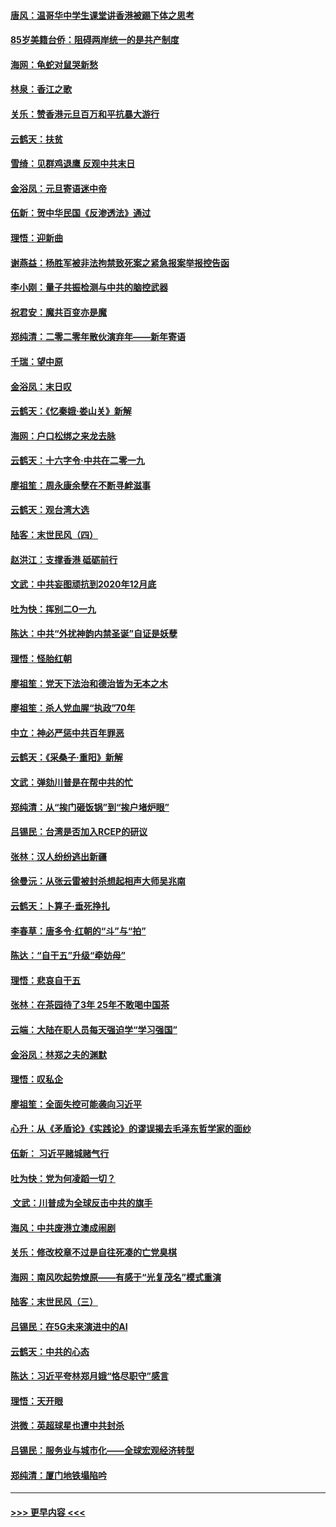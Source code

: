 #### [唐风：温哥华中学生课堂讲香港被踢下体之思考](../pages/nsc993/n11766848.md?t=01041233) 
#### [85岁美籍台侨：阻碍两岸统一的是共产制度](../pages/nsc993/n11765043.md?t=01041233) 
#### [海网：龟蛇对鼠哭新愁](../pages/nsc993/n11764895.md?t=01041233) 
#### [林泉：香江之歌](../pages/nsc993/n11764415.md?t=01041233) 
#### [关乐：赞香港元旦百万和平抗暴大游行](../pages/nsc993/n11764382.md?t=01041233) 
#### [云鹤天：扶贫](../pages/nsc993/n11764245.md?t=01041233) 
#### [雪绮：见群鸡退鹰  反观中共末日](../pages/nsc993/n11762112.md?t=01041233) 
#### [金浴凤：元旦寄语迷中帝](../pages/nsc993/n11761788.md?t=01041233) 
#### [伍新：贺中华民国《反渗透法》通过](../pages/nsc993/n11761994.md?t=01041233) 
#### [理悟：迎新曲](../pages/nsc993/n11761152.md?t=01041233) 
#### [谢燕益：杨胜军被非法拘禁致死案之紧急报案举报控告函](../pages/nsc993/n11756134.md?t=01041233) 
#### [李小刚：量子共振检测与中共的脑控武器](../pages/nsc993/n11754518.md?t=01041233) 
#### [祝君安：魔共百变亦是魔](../pages/nsc993/n11754469.md?t=01041233) 
#### [郑纯清：二零二零年散伙演弃年——新年寄语](../pages/nsc993/n11754195.md?t=01041233) 
#### [千瑞：望中原](../pages/nsc993/n11754159.md?t=01041233) 
#### [金浴凤：末日叹](../pages/nsc993/n11752359.md?t=01041233) 
#### [云鹤天：《忆秦娥‧娄山关》新解](../pages/nsc993/n11752348.md?t=01041233) 
#### [海网：户口松绑之来龙去脉](../pages/nsc993/n11752328.md?t=01041233) 
#### [云鹤天：十六字令‧中共在二零一九](../pages/nsc993/n11752305.md?t=01041233) 
#### [廖祖笙：周永康余孽在不断寻衅滋事](../pages/nsc993/n11751013.md?t=01041233) 
#### [云鹤天：观台湾大选](../pages/nsc993/n11751007.md?t=01041233) 
#### [陆客：末世民风（四）](../pages/nsc993/n11749203.md?t=01041233) 
#### [赵洪江：支撑香港 砥砺前行](../pages/nsc993/n11748482.md?t=01041233) 
#### [文武：中共妄图顽抗到2020年12月底](../pages/nsc993/n11748446.md?t=01041233) 
#### [吐为快：挥别二O一九](../pages/nsc993/n11748411.md?t=01041233) 
#### [陈达：中共“外扰神韵内禁圣诞”自证是妖孽](../pages/nsc993/n11748226.md?t=01041233) 
#### [理悟：怪胎红朝](../pages/nsc993/n11748206.md?t=01041233) 
#### [廖祖笙：党天下法治和德治皆为无本之木](../pages/nsc993/n11748135.md?t=01041233) 
#### [廖祖笙：杀人党血腥“执政”70年](../pages/nsc993/n11745144.md?t=01041233) 
#### [中立：神必严惩中共百年罪恶](../pages/nsc993/n11744970.md?t=01041233) 
#### [云鹤天：《采桑子‧重阳》新解](../pages/nsc993/n11744948.md?t=01041233) 
#### [文武：弹劾川普是在帮中共的忙](../pages/nsc993/n11744758.md?t=01041233) 
#### [郑纯清：从“挨门砸饭锅”到“挨户堵炉眼”](../pages/nsc993/n11744745.md?t=01041233) 
#### [吕锡民：台湾是否加入RCEP的研议](../pages/nsc993/n11744701.md?t=01041233) 
#### [张林：汉人纷纷逃出新疆](../pages/nsc993/n11743530.md?t=01041233) 
#### [徐曼沅：从张云雷被封杀想起相声大师吴兆南](../pages/nsc993/n11741816.md?t=01041233) 
#### [云鹤天：卜算子‧垂死挣扎](../pages/nsc993/n11739956.md?t=01041233) 
#### [李春草：唐多令‧红朝的“斗”与“拍”](../pages/nsc993/n11739830.md?t=01041233) 
#### [陈达：“自干五”升级“牵妨母”](../pages/nsc993/n11739724.md?t=01041233) 
#### [理悟：悲哀自干五](../pages/nsc993/n11739547.md?t=01041233) 
#### [张林：在茶园待了3年 25年不敢喝中国茶](../pages/nsc993/n11739240.md?t=01041233) 
#### [云端：大陆在职人员每天强迫学“学习强国”](../pages/nsc993/n11738735.md?t=01041233) 
#### [金浴凤：林郑之夫的渊默](../pages/nsc993/n11737735.md?t=01041233) 
#### [理悟：叹私企](../pages/nsc993/n11737715.md?t=01041233) 
#### [廖祖笙：全面失控可能袭向习近平](../pages/nsc993/n11737704.md?t=01041233) 
#### [心升：从《矛盾论》《实践论》的谬误揭去毛泽东哲学家的面纱](../pages/nsc993/n11736962.md?t=01041233) 
#### [伍新： 习近平赌城赌气行](../pages/nsc993/n11736929.md?t=01041233) 
#### [吐为快：党为何凌蹈一切？](../pages/nsc993/n11736915.md?t=01041233) 
#### [ 文武：川普成为全球反击中共的旗手](../pages/nsc993/n11736882.md?t=01041233) 
#### [海风：中共废港立澳成闹剧](../pages/nsc993/n11735857.md?t=01041233) 
#### [关乐：修改校章不过是自往死凑的亡党臭棋](../pages/nsc993/n11735097.md?t=01041233) 
#### [海网：南风吹起势燎原——有感于“光复茂名”模式重演](../pages/nsc993/n11732308.md?t=01041233) 
#### [陆客：末世民风（三）](../pages/nsc993/n11732211.md?t=01041233) 
#### [吕锡民：在5G未来演进中的AI](../pages/nsc993/n11730010.md?t=01041233) 
#### [云鹤天：中共的心态](../pages/nsc993/n11729906.md?t=01041233) 
#### [陈达：习近平夸林郑月娥“恪尽职守”感言](../pages/nsc993/n11729881.md?t=01041233) 
#### [理悟：天开眼](../pages/nsc993/n11729699.md?t=01041233) 
#### [洪微：英超球星也遭中共封杀](../pages/nsc993/n11727243.md?t=01041233) 
#### [吕锡民：服务业与城市化——全球宏观经济转型](../pages/nsc993/n11725845.md?t=01041233) 
#### [郑纯清：厦门地铁塌陷吟](../pages/nsc993/n11725813.md?t=01041233) 

----
#### [ >>> 更早内容 <<< ](../indexes/nsc993-earlier.md)
